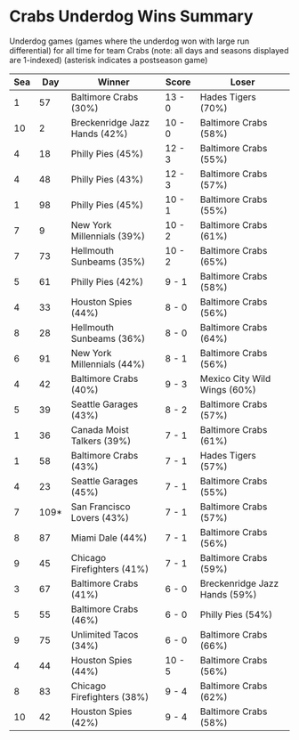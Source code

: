 # Crabs Underdog Wins Summary



Underdog games (games where the underdog won with large run differential) for all time for team Crabs (note: all days and seasons displayed are 1-indexed) (asterisk indicates a postseason game)


| Sea | Day | Winner | Score | Loser | 
| ------ |------ |------ |------ |------ |
| 1 | 57 | Baltimore Crabs (30%) | 13 - 0 | Hades Tigers (70%) | 
| 10 | 2 | Breckenridge Jazz Hands (42%) | 10 - 0 | Baltimore Crabs (58%) | 
| 4 | 18 | Philly Pies (45%) | 12 - 3 | Baltimore Crabs (55%) | 
| 4 | 48 | Philly Pies (43%) | 12 - 3 | Baltimore Crabs (57%) | 
| 1 | 98 | Philly Pies (45%) | 10 - 1 | Baltimore Crabs (55%) | 
| 7 | 9 | New York Millennials (39%) | 10 - 2 | Baltimore Crabs (61%) | 
| 7 | 73 | Hellmouth Sunbeams (35%) | 10 - 2 | Baltimore Crabs (65%) | 
| 5 | 61 | Philly Pies (42%) | 9 - 1 | Baltimore Crabs (58%) | 
| 4 | 33 | Houston Spies (44%) | 8 - 0 | Baltimore Crabs (56%) | 
| 8 | 28 | Hellmouth Sunbeams (36%) | 8 - 0 | Baltimore Crabs (64%) | 
| 6 | 91 | New York Millennials (44%) | 8 - 1 | Baltimore Crabs (56%) | 
| 4 | 42 | Baltimore Crabs (40%) | 9 - 3 | Mexico City Wild Wings (60%) | 
| 5 | 39 | Seattle Garages (43%) | 8 - 2 | Baltimore Crabs (57%) | 
| 1 | 36 | Canada Moist Talkers (39%) | 7 - 1 | Baltimore Crabs (61%) | 
| 1 | 58 | Baltimore Crabs (43%) | 7 - 1 | Hades Tigers (57%) | 
| 4 | 23 | Seattle Garages (45%) | 7 - 1 | Baltimore Crabs (55%) | 
| 7 | 109* | San Francisco Lovers (43%) | 7 - 1 | Baltimore Crabs (57%) | 
| 8 | 87 | Miami Dale (44%) | 7 - 1 | Baltimore Crabs (56%) | 
| 9 | 45 | Chicago Firefighters (41%) | 7 - 1 | Baltimore Crabs (59%) | 
| 3 | 67 | Baltimore Crabs (41%) | 6 - 0 | Breckenridge Jazz Hands (59%) | 
| 5 | 55 | Baltimore Crabs (46%) | 6 - 0 | Philly Pies (54%) | 
| 9 | 75 | Unlimited Tacos (34%) | 6 - 0 | Baltimore Crabs (66%) | 
| 4 | 44 | Houston Spies (44%) | 10 - 5 | Baltimore Crabs (56%) | 
| 8 | 83 | Chicago Firefighters (38%) | 9 - 4 | Baltimore Crabs (62%) | 
| 10 | 42 | Houston Spies (42%) | 9 - 4 | Baltimore Crabs (58%) | 


